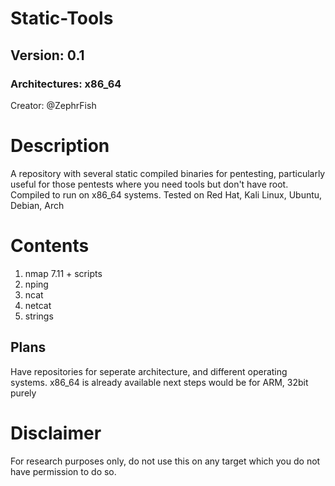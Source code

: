 # Static-Tools 
## Version: 0.1 
### Architectures: x86_64
Creator: @ZephrFish 

Description
===========
A repository with several static compiled binaries for pentesting, particularly useful for those pentests where you need tools but don't have root. Compiled to run on x86_64 systems. Tested on Red Hat, Kali Linux, Ubuntu, Debian, Arch 

Contents
========
 1. nmap 7.11 + scripts
 2. nping
 3. ncat
 4. netcat
 5. strings



## Plans
Have repositories for seperate architecture, and different operating systems.
x86_64 is already available
next steps would be for ARM, 32bit purely

# Disclaimer
For research purposes only, do not use this on any target which you do not have permission to do so.
